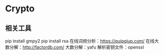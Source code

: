 # Crypto

## 相关工具

pip install gmpy2
pip install rsa
在线词频分析：https://quipqiup.com/
在线大数分解：http://factordb.com/
大数分解：yafu
解析密钥文件：openssl
